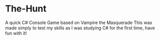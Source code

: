# The-Hunt
A quick C# Console Game based on Vampire the Masquerade
This was made simply to test my skills as I was studying C# for the first time, have fun with it!
